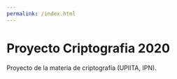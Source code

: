 ```yaml
---
permalink: /index.html
---
```


# Proyecto Criptografia 2020
 Proyecto de la materia de criptografía (UPIITA, IPN).
